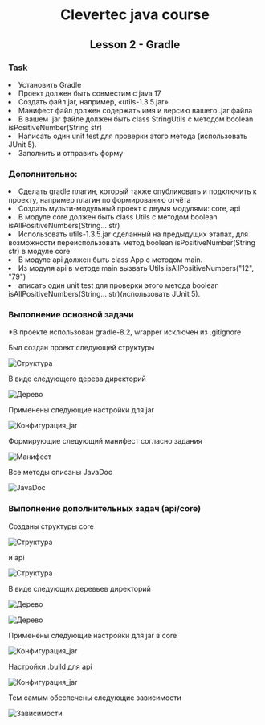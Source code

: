 <h1 align="center">Clevertec java course</h1>
<h2 align="center">Lesson 2 - Gradle</h2>

<h3>Task</h3>
<li>Установить Gradle</li>
<li>Проект должен быть совместим с java 17</li>
<li>Создать файл.jar, например, «utils-1.3.5.jar»</li>
<li>Манифест файл должен содержать имя и версию вашего .jar файла</li>
<li>В вашем .jar файле должен быть class StringUtils с методом boolean isPositiveNumber(String str)</li>
<li>Написать один unit test для проверки этого метода (использовать JUnit 5).</li>
<li>Заполнить и отправить форму</li>


<h3>Дополнительно:</h3>
<li>Сделать gradle плагин, который также опубликовать и подключить к проекту, например плагин по формированию отчёта</li>
<li>Создать мульти-модульный проект с двумя модулями: core, api</li>
<li>В модуле core должен быть class Utils с методом boolean isAllPositiveNumbers(String… str)</li>
<li>Использовать utils-1.3.5.jar сделанный на предыдущих этапах, для возможности переиспользовать метод boolean isPositiveNumber(String str) в модуле core</li>
<li>В модуле api должен быть class App с методом main.</li>
<li>Из модуля api в методе main вызвать Utils.isAllPositiveNumbers("12", "79")</li>
<li>аписать один unit test для проверки этого метода boolean isAllPositiveNumbers(String… str)(использовать JUnit 5).</li>

<h3> Выполнение основной задачи</h3>
<p>*В проекте использован gradle-8.2, wrapper исключен из .gitignore</p>
<p>Был создан проект следующей структуры</p>

![Структура](desc/task_structure.jpg)

<p>В виде следующего дерева директорий</p>

![Дерево](desc/task_tree.jpg)

<p>Применены следующие настройки для jar</p>

![Конфигурация_jar](desc/build_jar_config.jpg)

<p>Формирующие следующий манифест согласно задания</p>

![Манифест](desc/manifest.jpg)

<p>Все методы описаны JavaDoc</p>

![JavaDoc](desc/java_doc.jpg)

<h3> Выполнение дополнительных задач (api/core)</h3>
<p>Созданы структуры core</p>

![Структура](desc/core_structure.jpg)

<p>и api</p>

![Структура](desc/api_structure.jpg)

<p>В виде следующих деревьев директорий</p>

![Дерево](desc/core_tree.jpg)
<p> </p>

![Дерево](desc/api_tree.jpg)

<p>Применены следующие настройки для jar в core</p>

![Конфигурация_jar](desc/core_impl_jar.jpg)

<p>Настройки .build для api</p>

![Конфигурация_jar](desc/api_impl_core.jpg)

<p>Тем самым обеспечены следующие зависимости</p>

![Зависимости](desc/depen_structure.jpg)
